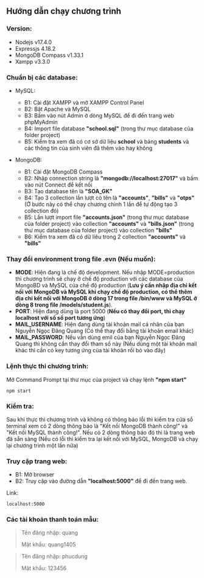 ## Hướng dẫn chạy chương trình
### Version:
- Nodejs v17.4.0
- Expressjs 4.18.2
- MongoDB Compass v1.33.1
- Xampp v3.3.0

### Chuẩn bị các database:
- MySQL:
    - B1: Cài đặt XAMPP và mở XAMPP Control Panel
    - B2: Bật Apache và MySQL
    - B3: Bấm vào nút Admin ở dòng MySQL để đi đến trang web phpMyAdmin
    - B4: Import file database **"school.sql"** (trong thư mục database của folder project)
    - B5: Kiểm tra xem đã có cơ sở dữ liệu **school** và bảng **students** và các thông tin của sinh viên đã thêm vào hay không

- MongoDB:
    - B1: Cài đặt MongoDB Compass
    - B2: Nhập connection string là **"mongodb://localhost:27017"** và bấm vào nút Connect để kết nối
    - B3: Tạo database tên là **"SOA_GK"**
    - B4: Tạo 3 collection lần lượt có tên là **"accounts"**, **"bills"** và **"otps"** (Ở bước này có thể chạy chương chình 1 lần để tự động tạo 3 collection đó)
    - B5: Lần lượt import file **"accounts.json"** (trong thư mục database của folder project) vào collection **"accounts"** và **"bills.json"** (trong thư mục database của folder project) vào collection **"bills"**
    - B6: Kiểm tra xem đã có dữ liêu trong 2 collection **"accounts"** và **"bills"**

### Thay đổi environment trong file .evn (Nếu muốn):
- **MODE**: Hiện đang là chế độ development. Nếu nhập MODE=production thì chương trình sẽ chạy ở chế độ production với các database của MongoBD và MySQL của chế độ production (**Lưu ý cần nhập địa chỉ kết nối với MongoDB và MySQL khi chạy chế độ production, có thể thêm địa chỉ kết nối với MongoDB ở dòng 17 trong file /bin/www và MySQL ở dòng 8 trong file /models/student.js**).  
- **PORT**: Hiện đang dùng là port 5000 (**Nếu có thay đổi port, thì chạy localhost với số số port tương ứng**)
- **MAIL_USERNAME**: Hiện đang dùng tài khoản mail cá nhân của bạn Nguyễn Ngọc Đăng Quang (Có thể thay đổi bằng tài khoản email khác) 
- **MAIL_PASSWORD**: Nếu vẫn dùng emil của bạn Nguyễn Ngọc Đăng Quang thì không cần thay đổi tham số này (Nếu dùng một tài khoản mail khác thì cần có key tương ứng của tài khoản rồi bỏ vào đây)

### Lệnh thực thi chương trình:
Mở Command Prompt tại thư mục của project và chạy lệnh **"npm start"**

    npm start
### Kiểm tra:
Sau khi thực thi chương trình và không có thông báo lỗi thì kiểm tra cửa sổ terminal xem có 2 dòng thông báo là "Kết nối MongoDB thành công!" và "Kết nối MySQL thành công!". Nếu có 2 dòng thông báo đó thì là trang web đã sẵn sàng (Nều có lỗi thì kiểm tra lại kết nối với MySQL, MongoDB và chạy lại chương trình một lần nữa)

### Truy cập trang web:
- B1: Mở browser
- B2: Truy cập vào đường dẫn **"localhost:5000"** để đi đến trang web.

Link:

    localhost:5000
    
### Các tài khoản thanh toán mẫu:
> Tên đăng nhập: quang  
>
>Mật khẩu: quang1405 

> Tên đăng nhập: phucdung  
>
>Mật khẩu: 123456 
